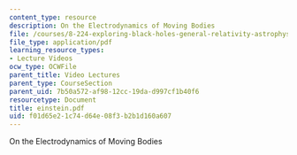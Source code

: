 ```yaml
---
content_type: resource
description: On the Electrodynamics of Moving Bodies
file: /courses/8-224-exploring-black-holes-general-relativity-astrophysics-spring-2003/f01d65e21c74d64e08f3b2b1d160a607_einstein.pdf
file_type: application/pdf
learning_resource_types:
- Lecture Videos
ocw_type: OCWFile
parent_title: Video Lectures
parent_type: CourseSection
parent_uid: 7b50a572-af98-12cc-19da-d997cf1b40f6
resourcetype: Document
title: einstein.pdf
uid: f01d65e2-1c74-d64e-08f3-b2b1d160a607
---
```

On the Electrodynamics of Moving Bodies


